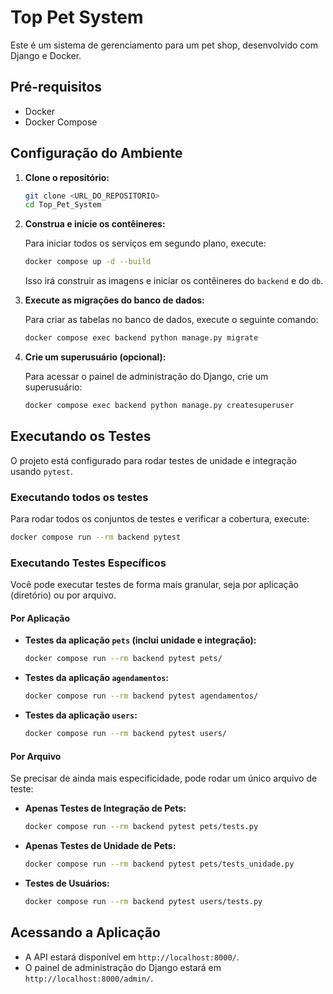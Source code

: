 # Top Pet System

Este é um sistema de gerenciamento para um pet shop, desenvolvido com Django e Docker.

## Pré-requisitos

- Docker
- Docker Compose

## Configuração do Ambiente

1. **Clone o repositório:**
   ```bash
   git clone <URL_DO_REPOSITORIO>
   cd Top_Pet_System
   ```

2. **Construa e inicie os contêineres:**

   Para iniciar todos os serviços em segundo plano, execute:
   ```bash
   docker compose up -d --build
   ```

   Isso irá construir as imagens e iniciar os contêineres do `backend` e do `db`.

3. **Execute as migrações do banco de dados:**

   Para criar as tabelas no banco de dados, execute o seguinte comando:
   ```bash
   docker compose exec backend python manage.py migrate
   ```

4. **Crie um superusuário (opcional):**

   Para acessar o painel de administração do Django, crie um superusuário:
   ```bash
   docker compose exec backend python manage.py createsuperuser
   ```

## Executando os Testes

O projeto está configurado para rodar testes de unidade e integração usando `pytest`.

### Executando todos os testes

Para rodar todos os conjuntos de testes e verificar a cobertura, execute:
```bash
docker compose run --rm backend pytest
```

### Executando Testes Específicos

Você pode executar testes de forma mais granular, seja por aplicação (diretório) ou por arquivo.

#### Por Aplicação

- **Testes da aplicação `pets` (inclui unidade e integração):**
  ```bash
  docker compose run --rm backend pytest pets/
  ```

- **Testes da aplicação `agendamentos`:**
  ```bash
  docker compose run --rm backend pytest agendamentos/
  ```

- **Testes da aplicação `users`:**
  ```bash
  docker compose run --rm backend pytest users/
  ```

#### Por Arquivo

Se precisar de ainda mais especificidade, pode rodar um único arquivo de teste:

- **Apenas Testes de Integração de Pets:**
  ```bash
  docker compose run --rm backend pytest pets/tests.py
  ```

- **Apenas Testes de Unidade de Pets:**
  ```bash
  docker compose run --rm backend pytest pets/tests_unidade.py
  ```

- **Testes de Usuários:**
  ```bash
  docker compose run --rm backend pytest users/tests.py
  ```

## Acessando a Aplicação

- A API estará disponível em `http://localhost:8000/`.
- O painel de administração do Django estará em `http://localhost:8000/admin/`.

